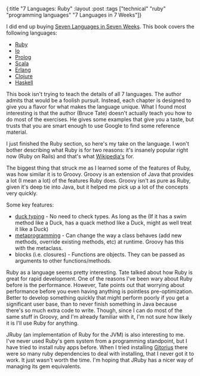 {:title "7 Languages: Ruby"
 :layout :post
 :tags ["technical" "ruby" "programming languages" "7 Languages in 7 Weeks"]}

I did end up buying [Seven Languages in Seven Weeks](http://pragprog.com/book/btlang/seven-languages-in-seven-weeks). This book covers the following languages:

- [Ruby](http://en.wikipedia.org/wiki/Ruby_(programming_language))
- [Io](http://en.wikipedia.org/wiki/Io_(programming_language))
- [Prolog](http://en.wikipedia.org/wiki/Prolog)
- [Scala](http://en.wikipedia.org/wiki/Scala_(programming_language))
- [Erlang](http://en.wikipedia.org/wiki/Erlang_(programming_language))
- [Clojure](http://en.wikipedia.org/wiki/Clojure)
- [Haskell](http://en.wikipedia.org/wiki/Haskell_(programming_language))

This book isn't trying to teach the details of all 7 languages. The author admits that would be a foolish pursuit. Instead, each chapter is designed to give you a flavor for what makes the language unique. What I found most interesting is that the author (Bruce Tate) doesn't actually teach you how to do most of the exercises. He gives some examples that give you a taste, but trusts that you are smart enough to use Google to find some reference material.

I just finished the Ruby section, so here's my take on the language. I won't bother describing what Ruby is for two reasons:  it's insanely popular right now (Ruby on Rails) and that's what [Wikipedia's](http://en.wikipedia.org/wiki/Ruby_(programming_language)) for.

The biggest thing that struck me as I learned some of the features of Ruby, was how similar it is to Groovy. Groovy is an extension of Java that provides a lot (I mean a lot) of the features Ruby does. Groovy isn't as pure as Ruby, given it's deep tie into Java, but it helped me pick up a lot of the concepts very quickly.

Some key features:

- [duck typing](http://en.wikipedia.org/wiki/Duck_typing) - No need to check types. As long as the (If it has a swim method like a Duck, has a quack method like a Duck, might as well treat it like a Duck)
- [metaprogramming](http://en.wikipedia.org/wiki/Metaprogramming) - Can change the way a class behaves (add new methods, override existing methods, etc) at runtime. Groovy has this with the metaclass.
- blocks (i.e. closures) - Functions are objects. They can be passed as arguments to other functions/methods.

Ruby as a language seems pretty interesting. Tate talked about how Ruby is great for rapid development. One of the reasons I've been wary about Ruby before is the performance. However, Tate points out that worrying about performance before you even having anything is pointless pre-optimization. Better to develop something quickly that might perform poorly if you get a significant user base, than to never finish something in Java because there's so much extra code to write. Though, since I can do most of the same stuff in Groovy, and I'm already familiar with it, I'm not sure how likely it is I'll use Ruby for anything.

JRuby (an implementation of Ruby for the JVM) is also interesting to me. I've never used Ruby's gem system from a programming standpoint, but I have tried to install ruby apps before. When I tried installing [Gitorius](http://gitorious.org/) there were so many ruby dependencies to deal with installing, that I never got it to work. It just wasn't worth the time. I'm hoping that JRuby has a nicer way of managing its gem equivalents.
